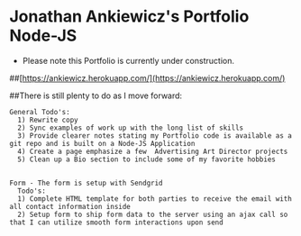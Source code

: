 # Jonathan Ankiewicz's Portfolio Node-JS
* Please note this Portfolio is currently under construction.


##[https://ankiewicz.herokuapp.com/](https://ankiewicz.herokuapp.com/)

##There is still plenty to do as I move forward:

    General Todo's:
      1) Rewrite copy
      2) Sync examples of work up with the long list of skills
      3) Provide clearer notes stating my Portfolio code is available as a git repo and is built on a Node-JS Application
      4) Create a page emphasize a few  Advertising Art Director projects
      5) Clean up a Bio section to include some of my favorite hobbies


    Form - The form is setup with Sendgrid
      Todo's:
      1) Complete HTML template for both parties to receive the email with all contact information inside
      2) Setup form to ship form data to the server using an ajax call so that I can utilize smooth form interactions upon send


